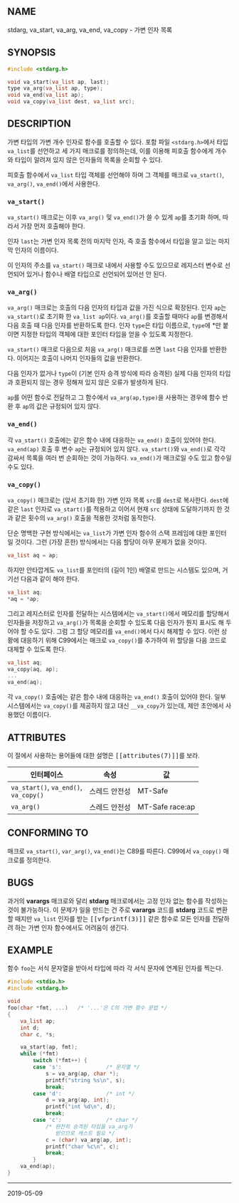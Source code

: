 ## NAME

stdarg, va_start, va_arg, va_end, va_copy - 가변 인자 목록

## SYNOPSIS

```c
#include <stdarg.h>

void va_start(va_list ap, last);
type va_arg(va_list ap, type);
void va_end(va_list ap);
void va_copy(va_list dest, va_list src);
```

## DESCRIPTION

가변 타입의 가변 개수 인자로 함수를 호출할 수 있다. 포함 파일 `<stdarg.h>`에서 타입 `va_list`를 선언하고 세 가지 매크로를 정의하는데, 이를 이용해 피호출 함수에게 개수와 타입이 알려져 있지 않은 인자들의 목록을 순회할 수 있다.

피호출 함수에서 `va_list` 타입 객체를 선언해야 하며 그 객체를 매크로 `va_start()`, `va_arg()`, `va_end()`에서 사용한다.

### `va_start()`

`va_start()` 매크로는 이후 `va_arg()` 및 `va_end()`가 쓸 수 있게 `ap`를 초기화 하며, 따라서 가장 먼저 호출해야 한다.

인자 `last`는 가변 인자 목록 전의 마지막 인자, 즉 호출 함수에서 타입을 알고 있는 마지막 인자의 이름이다.

이 인자의 주소를 `va_start()` 매크로 내에서 사용할 수도 있으므로 레지스터 변수로 선언되어 있거나 함수나 배열 타입으로 선언되어 있어선 안 된다.

### `va_arg()`

`va_arg()` 매크로는 호출의 다음 인자의 타입과 값을 가진 식으로 확장된다. 인자 `ap`는 `va_start()`로 초기화 한 `va_list ap`이다. `va_arg()`를 호출할 때마다 `ap`를 변경해서 다음 호출 때 다음 인자를 반환하도록 한다. 인자 `type`은 타입 이름으로, `type`에 \*만 붙이면 지정한 타입의 객체에 대한 포인터 타입을 얻을 수 있도록 지정한다.

`va_start()` 매크로 다음으로 처음 `va_arg()` 매크로를 쓰면 `last` 다음 인자를 반환한다. 이어지는 호출이 나머지 인자들의 값을 반환한다.

다음 인자가 없거나 `type`이 (기본 인자 승격 방식에 따라 승격된) 실제 다음 인자의 타입과 호환되지 않는 경우 정해져 있지 않은 오류가 발생하게 된다.

`ap`를 어떤 함수로 전달하고 그 함수에서 `va_arg(ap,type)`을 사용하는 경우에 함수 반환 후 `ap`의 값은 규정되어 있지 않다.

### `va_end()`

각 `va_start()` 호출에는 같은 함수 내에 대응하는 `va_end()` 호출이 있어야 한다. `va_end(ap)` 호출 후 변수 `ap`는 규정되어 있지 않다. `va_start()`와 `va_end()`로 각각 감싸서 목록을 여러 번 순회하는 것이 가능하다. `va_end()`가 매크로일 수도 있고 함수일 수도 있다.

### `va_copy()`

`va_copy()` 매크로는 (앞서 초기화 한) 가변 인자 목록 `src`를 `dest`로 복사한다. `dest`에 같은 `last` 인자로 `va_start()`를 적용하고 이어서 현재 `src` 상태에 도달하기까지 한 것과 같은 횟수의 `va_arg()` 호출을 적용한 것처럼 동작한다.

단순 명백한 구현 방식에서는 `va_list`가 가변 인자 함수의 스택 프레임에 대한 포인터일 것이다. 그런 (가장 흔한) 방식에서는 다음 할당이 아무 문제가 없을 것이다.

```c
va_list aq = ap;
```

하지만 안타깝게도 `va_list`를 포인터의 (길이 1인) 배열로 만드는 시스템도 있으며, 거기선 다음과 같이 해야 한다.

```c
va_list aq;
*aq = *ap;
```

그리고 레지스터로 인자를 전달하는 시스템에서는 `va_start()`에서 메모리를 할당해서 인자들을 저장하고 `va_arg()`가 목록을 순회할 수 있도록 다음 인자가 뭔지 표시도 해 두어야 할 수도 있다. 그럼 그 할당 메모리를 `va_end()`에서 다시 해제할 수 있다. 이런 상황에 대응하기 위해 C99에서는 매크로 `va_copy()`를 추가하여 위 할당을 다음 코드로 대체할 수 있도록 한다.

```c
va_list aq;
va_copy(aq, ap);
...
va_end(aq);
```

각 `va_copy()` 호출에는 같은 함수 내에 대응하는 `va_end()` 호출이 있어야 한다. 일부 시스템에서는 `va_copy()`를 제공하지 않고 대신 `__va_copy`가 있는데, 제안 초안에서 사용했던 이름이다.

## ATTRIBUTES

이 절에서 사용하는 용어들에 대한 설명은 <tt>[[attributes(7)]]</tt>를 보라.

| 인터페이스 | 속성 | 값 |
| --- | --- | --- |
| `va_start()`, `va_end()`,<br>`va_copy()` | 스레드 안전성 | MT-Safe |
| `va_arg()` | 스레드 안전성 | MT-Safe race:ap |

## CONFORMING TO

매크로 `va_start()`, `var_arg()`, `va_end()`는 C89를 따른다. C99에서 `va_copy()` 매크로를 정의한다.

## BUGS

과거의 **varargs** 매크로와 달리 **stdarg** 매크로에서는 고정 인자 없는 함수를 작성하는 것이 불가능하다. 이 문제가 일을 만드는 건 주로 **varargs** 코드를 **stdarg** 코드로 변환할 때지만 `va_list` 인자를 받는 <tt>[[vfprintf(3)]]</tt> 같은 함수로 모든 인자를 전달하려 하는 가변 인자 함수에서도 어려움이 생긴다.

## EXAMPLE

함수 `foo`는 서식 문자열을 받아서 타입에 따라 각 서식 문자에 연계된 인자를 찍는다.

```c
#include <stdio.h>
#include <stdarg.h>

void
foo(char *fmt, ...)   /* '...'은 C의 가변 함수 문법 */
{
    va_list ap;
    int d;
    char c, *s;

    va_start(ap, fmt);
    while (*fmt)
        switch (*fmt++) {
        case 's':              /* 문자열 */
            s = va_arg(ap, char *);
            printf("string %s\n", s);
            break;
        case 'd':              /* int */
            d = va_arg(ap, int);
            printf("int %d\n", d);
            break;
        case 'c':              /* char */
            /* 완전히 승격된 타입을 va_arg가
               받으므로 캐스트 필요 */
            c = (char) va_arg(ap, int);
            printf("char %c\n", c);
            break;
        }
    va_end(ap);
}
```

----

2019-05-09
